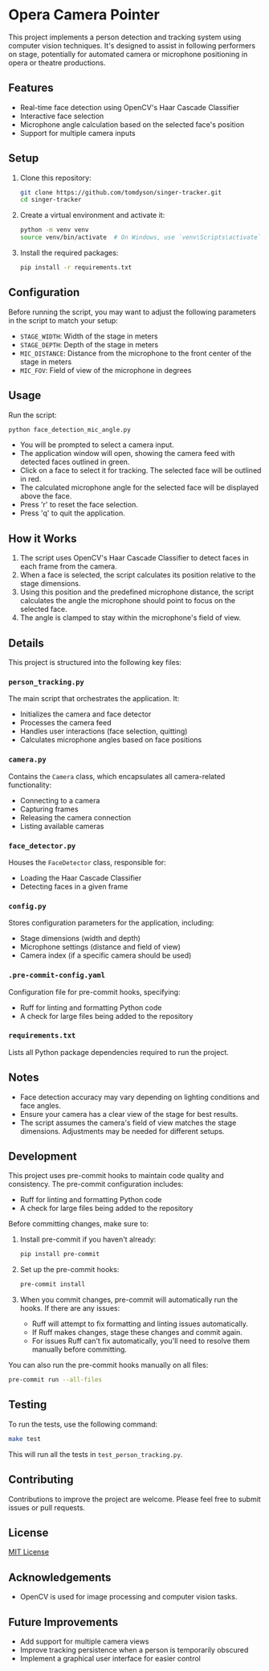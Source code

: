 # Opera Camera Pointer

This project implements a person detection and tracking system using computer vision techniques. It's designed to assist in following performers on stage, potentially for automated camera or microphone positioning in opera or theatre productions.

## Features

- Real-time face detection using OpenCV's Haar Cascade Classifier
- Interactive face selection
- Microphone angle calculation based on the selected face's position
- Support for multiple camera inputs

## Setup

1. Clone this repository:
   ```bash
   git clone https://github.com/tomdyson/singer-tracker.git
   cd singer-tracker
   ```

2. Create a virtual environment and activate it:
   ```bash
   python -m venv venv
   source venv/bin/activate  # On Windows, use `venv\Scripts\activate`
   ```

3. Install the required packages:
   ```bash
   pip install -r requirements.txt
   ```

## Configuration

Before running the script, you may want to adjust the following parameters in the script to match your setup:

- `STAGE_WIDTH`: Width of the stage in meters
- `STAGE_DEPTH`: Depth of the stage in meters
- `MIC_DISTANCE`: Distance from the microphone to the front center of the stage in meters
- `MIC_FOV`: Field of view of the microphone in degrees

## Usage

Run the script:
```bash
python face_detection_mic_angle.py
```

- You will be prompted to select a camera input.
- The application window will open, showing the camera feed with detected faces outlined in green.
- Click on a face to select it for tracking. The selected face will be outlined in red.
- The calculated microphone angle for the selected face will be displayed above the face.
- Press 'r' to reset the face selection.
- Press 'q' to quit the application.

## How it Works

1. The script uses OpenCV's Haar Cascade Classifier to detect faces in each frame from the camera.
2. When a face is selected, the script calculates its position relative to the stage dimensions.
3. Using this position and the predefined microphone distance, the script calculates the angle the microphone should point to focus on the selected face.
4. The angle is clamped to stay within the microphone's field of view.

## Details

This project is structured into the following key files:

### `person_tracking.py`
The main script that orchestrates the application. It:
- Initializes the camera and face detector
- Processes the camera feed
- Handles user interactions (face selection, quitting)
- Calculates microphone angles based on face positions

### `camera.py`
Contains the `Camera` class, which encapsulates all camera-related functionality:
- Connecting to a camera
- Capturing frames
- Releasing the camera connection
- Listing available cameras

### `face_detector.py`
Houses the `FaceDetector` class, responsible for:
- Loading the Haar Cascade Classifier
- Detecting faces in a given frame

### `config.py`
Stores configuration parameters for the application, including:
- Stage dimensions (width and depth)
- Microphone settings (distance and field of view)
- Camera index (if a specific camera should be used)

### `.pre-commit-config.yaml`
Configuration file for pre-commit hooks, specifying:
- Ruff for linting and formatting Python code
- A check for large files being added to the repository

### `requirements.txt`
Lists all Python package dependencies required to run the project.

## Notes

- Face detection accuracy may vary depending on lighting conditions and face angles.
- Ensure your camera has a clear view of the stage for best results.
- The script assumes the camera's field of view matches the stage dimensions. Adjustments may be needed for different setups.

## Development

This project uses pre-commit hooks to maintain code quality and consistency. The pre-commit configuration includes:

- Ruff for linting and formatting Python code
- A check for large files being added to the repository

Before committing changes, make sure to:

1. Install pre-commit if you haven't already:
   ```bash
   pip install pre-commit
   ```

2. Set up the pre-commit hooks:
   ```bash
   pre-commit install
   ```

3. When you commit changes, pre-commit will automatically run the hooks. If there are any issues:
   - Ruff will attempt to fix formatting and linting issues automatically.
   - If Ruff makes changes, stage these changes and commit again.
   - For issues Ruff can't fix automatically, you'll need to resolve them manually before committing.

You can also run the pre-commit hooks manually on all files:
```bash
pre-commit run --all-files
```

## Testing

To run the tests, use the following command:

```bash
make test
```

This will run all the tests in `test_person_tracking.py`.

## Contributing

Contributions to improve the project are welcome. Please feel free to submit issues or pull requests.

## License

[MIT License](https://opensource.org/licenses/MIT)

## Acknowledgements

- OpenCV is used for image processing and computer vision tasks.

## Future Improvements

- Add support for multiple camera views
- Improve tracking persistence when a person is temporarily obscured
- Implement a graphical user interface for easier control
